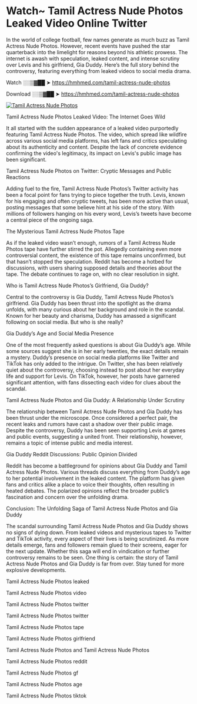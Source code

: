 # Watch~ Tamil Actress Nude Photos Leaked Video Online Twitter

In the world of college football, few names generate as much buzz as Tamil Actress Nude Photos. However, recent events have pushed the star quarterback into the limelight for reasons beyond his athletic prowess. The internet is awash with speculation, leaked content, and intense scrutiny over Levis and his girlfriend, Gia Duddy. Here’s the full story behind the controversy, featuring everything from leaked videos to social media drama.

Watch ░░▒▓██ ➤ https://hmhmed.com/tamil-actress-nude-photos

Download ░░▒▓██ ➤ https://hmhmed.com/tamil-actress-nude-photos

[![Tamil Actress Nude Photos](https://i.imgur.com/dJHk4Zq.gif)](https://hmhmed.com/tamil-actress-nude-photos)

Tamil Actress Nude Photos Leaked Video: The Internet Goes Wild

It all started with the sudden appearance of a leaked video purportedly featuring Tamil Actress Nude Photos. The video, which spread like wildfire across various social media platforms, has left fans and critics speculating about its authenticity and content. Despite the lack of concrete evidence confirming the video's legitimacy, its impact on Levis's public image has been significant.

Tamil Actress Nude Photos on Twitter: Cryptic Messages and Public Reactions

Adding fuel to the fire, Tamil Actress Nude Photos’s Twitter activity has been a focal point for fans trying to piece together the truth. Levis, known for his engaging and often cryptic tweets, has been more active than usual, posting messages that some believe hint at his side of the story. With millions of followers hanging on his every word, Levis’s tweets have become a central piece of the ongoing saga.

The Mysterious Tamil Actress Nude Photos Tape

As if the leaked video wasn’t enough, rumors of a Tamil Actress Nude Photos tape have further stirred the pot. Allegedly containing even more controversial content, the existence of this tape remains unconfirmed, but that hasn’t stopped the speculation. Reddit has become a hotbed for discussions, with users sharing supposed details and theories about the tape. The debate continues to rage on, with no clear resolution in sight.

Who is Tamil Actress Nude Photos’s Girlfriend, Gia Duddy?

Central to the controversy is Gia Duddy, Tamil Actress Nude Photos’s girlfriend. Gia Duddy has been thrust into the spotlight as the drama unfolds, with many curious about her background and role in the scandal. Known for her beauty and charisma, Duddy has amassed a significant following on social media. But who is she really?

Gia Duddy’s Age and Social Media Presence

One of the most frequently asked questions is about Gia Duddy’s age. While some sources suggest she is in her early twenties, the exact details remain a mystery. Duddy’s presence on social media platforms like Twitter and TikTok has only added to the intrigue. On Twitter, she has been relatively quiet about the controversy, choosing instead to post about her everyday life and support for Levis. On TikTok, however, her posts have garnered significant attention, with fans dissecting each video for clues about the scandal.

Tamil Actress Nude Photos and Gia Duddy: A Relationship Under Scrutiny

The relationship between Tamil Actress Nude Photos and Gia Duddy has been thrust under the microscope. Once considered a perfect pair, the recent leaks and rumors have cast a shadow over their public image. Despite the controversy, Duddy has been seen supporting Levis at games and public events, suggesting a united front. Their relationship, however, remains a topic of intense public and media interest.

Gia Duddy Reddit Discussions: Public Opinion Divided

Reddit has become a battleground for opinions about Gia Duddy and Tamil Actress Nude Photos. Various threads discuss everything from Duddy’s age to her potential involvement in the leaked content. The platform has given fans and critics alike a place to voice their thoughts, often resulting in heated debates. The polarized opinions reflect the broader public’s fascination and concern over the unfolding drama.

Conclusion: The Unfolding Saga of Tamil Actress Nude Photos and Gia Duddy

The scandal surrounding Tamil Actress Nude Photos and Gia Duddy shows no signs of dying down. From leaked videos and mysterious tapes to Twitter and TikTok activity, every aspect of their lives is being scrutinized. As more details emerge, fans and followers remain glued to their screens, eager for the next update. Whether this saga will end in vindication or further controversy remains to be seen. One thing is certain: the story of Tamil Actress Nude Photos and Gia Duddy is far from over. Stay tuned for more explosive developments.

Tamil Actress Nude Photos leaked

Tamil Actress Nude Photos video

Tamil Actress Nude Photos twitter

Tamil Actress Nude Photos twitter

Tamil Actress Nude Photos tape

Tamil Actress Nude Photos girlfriend

Tamil Actress Nude Photos and Tamil Actress Nude Photos

Tamil Actress Nude Photos reddit

Tamil Actress Nude Photos gf

Tamil Actress Nude Photos age

Tamil Actress Nude Photos tiktok